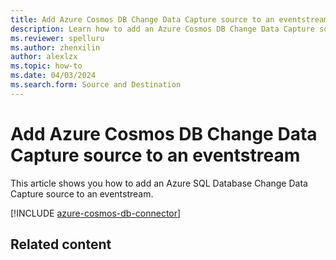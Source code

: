 ```yaml
---
title: Add Azure Cosmos DB Change Data Capture source to an eventstream
description: Learn how to add an Azure Cosmos DB Change Data Capture source to an eventstream.
ms.reviewer: spelluru
ms.author: zhenxilin
author: alexlzx
ms.topic: how-to
ms.date: 04/03/2024
ms.search.form: Source and Destination
---
```


# Add Azure Cosmos DB Change Data Capture source to an eventstream
This article shows you how to add an Azure SQL Database Change Data Capture source to an eventstream.

[!INCLUDE [azure-cosmos-db-connector](./includes/azure-cosmos-db-source-connector.md)]

## Related content

